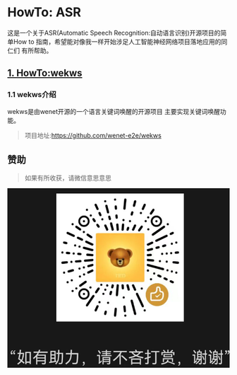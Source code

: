 # HowTo: ASR
这是一个关于ASR(Automatic Speech Recognition:自动语言识别)开源项目的简单How to
指南，希望能对像我一样开始涉足人工智能神经网络项目落地应用的同仁们
有所帮助。

## [1. HowTo:wekws](./wekws/wekws.md)
 ### 1.1 wekws介绍
 wekws是由wenet开源的一个语言关键词唤醒的开源项目
 主要实现关键词唤醒功能。
 
 > 项目地址:https://github.com/wenet-e2e/wekws
 
 

## 赞助
> 如果有所收获，请微信意思意思

![img](./img/donate/weixin.jpg)